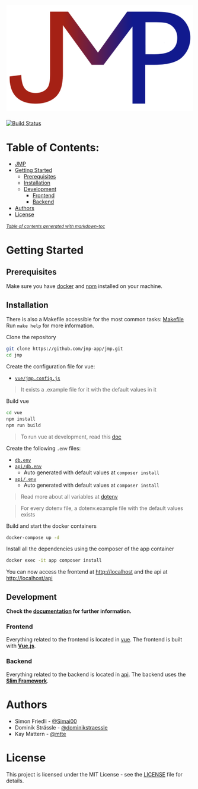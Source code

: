 # ![JMP](logo.png)

[![Build Status](https://travis-ci.com/jmp-app/jmp.svg?branch=master)](https://travis-ci.com/jmp-app/jmp)

# Table of Contents:
- [JMP](#jmplogopng)
- [Getting Started](#getting-started)
  * [Prerequisites](#prerequisites)
  * [Installation](#installation)
  * [Development](#development)
    + [Frontend](#frontend)
    + [Backend](#backend)
- [Authors](#authors)
- [License](#license)

<small><i><a href='http://ecotrust-canada.github.io/markdown-toc/'>Table of contents generated with markdown-toc</a></i></small>

# Getting Started

## Prerequisites

Make sure you have [docker](https://www.docker.com/) and [npm](https://www.npmjs.com/) installed on your machine.

## Installation

There is also a Makefile accessible for the most common tasks: [Makefile](Makefile)  
Run `make help` for more information.

Clone the repository
```bash
git clone https://github.com/jmp-app/jmp.git
cd jmp
```

Create the configuration file for vue:
* [`vue/jmp.config.js`](vue/jmp.config.js)

> It exists a .example file for it with the default values in it

Build vue
```bash
cd vue
npm install
npm run build
```
> To run vue at development, read this [doc](vue/README.md)

Create the following `.env` files:
* [`db.env`](db.env)
* [`api/db.env`](api/db.env)
    * Auto generated with default values at `composer install`
* [`api/.env`](api/.env)
    * Auto generated with default values at `composer install`

> Read more about all variables at [dotenv](docs/dotenv.md)

> For every dotenv file, a dotenv.example file with the default values exists

Build and start the docker containers
```bash
docker-compose up -d
```

Install all the dependencies using the composer of the app container
````bash
docker exec -it app composer install
````

You can now access the frontend at [http://localhost](http://localhost) and the api at [http://localhost/api](http://localhost/api)

## Development

**Check the [documentation](docs/README.md) for further information.**

### Frontend

Everything related to the frontend is located in [vue](vue). The frontend is built with **[Vue.js](https://vuejs.org/)**.
### Backend

Everything related to the backend is located in [api](api). The backend uses the **[Slim Framework](https://www.slimframework.com/)**.


# Authors

- Simon Friedli - [@Simai00](https://github.com/Simai00)
- Dominik Strässle - [@dominikstraessle](https://github.com/dominikstraessle)
- Kay Mattern - [@mtte](https://github.com/mtte)

# License

This project is licensed under the MIT License - see the [LICENSE](LICENSE) file for details.
